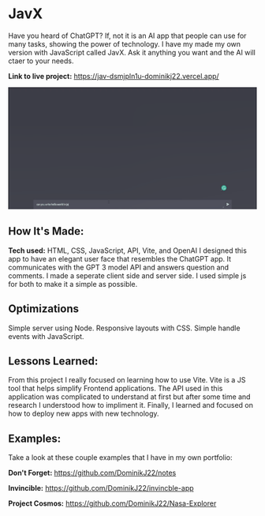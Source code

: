 # JavX
Have you heard of ChatGPT? If, not it is an AI app that people can use for many tasks, showing the power of technology. I have my made my own version with JavaScript called JavX. Ask it anything you want and the AI will ctaer to your needs.

**Link to live project:** https://jav-dsmjpln1u-dominikj22.vercel.app/

<p align="center">
<img  src="javx.gif" alt="javx.gif"/> 
</p>

## How It's Made:

**Tech used:** HTML, CSS, JavaScript, API, Vite, and OpenAI
I designed this app to have an elegant user face that resembles the ChatGPT app. It communicates with the GPT 3 model API and answers question and comments. I made a seperate client side and server side. I used simple js for both to make it a simple as possible.

## Optimizations
Simple server using Node.
Responsive layouts with CSS.
Simple handle events with JavaScript.

## Lessons Learned:
From this project I really focused on learning how to use Vite. Vite is a JS tool that helps simplify Frontend applications. The API used in this application was complicated to understand at first but after some time and research I understood how to impliment it. Finally, I learned and focused on how to deploy new apps with new technology.

## Examples:
Take a look at these couple examples that I have in my own portfolio:

**Don't Forget:** https://github.com/DominikJ22/notes 

**Invincible:** https://github.com/DominikJ22/invincble-app

**Project Cosmos:** https://github.com/DominikJ22/Nasa-Explorer
